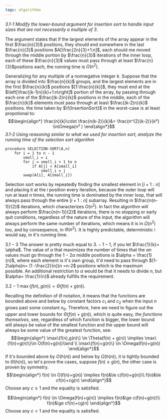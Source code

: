 ```yaml
---
tags: algorithms
---
```


*3.1-1* *Modify the lower-bound argument for insertion sort to handle input sizes that are
not necessarily a multiple of 3.*

The argument states that if the largest elements of the array appear in the first $\frac{n}{3}$ positions, they should end somewhere in the last $\frac{n}{3}$ positions $A[\frac{2n}{3}+1:n]$, each should me moved through the middle portion by $\frac{n}{3}$ iterations of the inner loop, each of these $\frac{n}{3}$ values must pass through at least $\frac{n}{3}$positions each, the running time is $\Omega(n^{2})$.

Generalizing for any multiple of a nonnegative integer $k$. Suppose that the array is divided into $\frac{n}{k}$ groups, and the largest elements are in the first $\frac{n}{k}$ positions $[1:\frac{n}{k}]$, they must end at the $\left[\frac{(k-1)n}{k}+1:n\right]$ portion of the array, by passing through each one of the $\frac{(k-2)n}{k}$ positions in the middle, each of the $\frac{n}{k}$ elements must pass through at least $\frac{(k-2)n}{k}$ positions.  the time taken by $\f{InsertionSort}$ in the worst-case is at least propotional to:
$$\begin{align*}
\frac{n}{k}\cdot \frac{n(k-2)}{k}&= \frac{n^{2}(k-2)}{k²} \in\Omega(n² )
\end{align*}$$
*3.1-2* *Using reasoning similar to what we used for insertion sort, analyze the running
time of the selection sort algorithm*

```
procedure SELECTION-SORT(A,n)
	for i = 1 to n - 1
		small_i = i
		for j = small_i + 1 to n
			if A[j] < A[small_i]
				small_i = j
		swap(A[i], A[small_i])
```

Selection sort works by repeatedly finding the smallest element in $[i+1:n]$ and placing it at the $i$ position every iteration, because the outer loop will run at least $n$ times, the running time is dominated by the inner loop, that will always pass through the entire $[i+1:n]$ subarray. Resulting in $\frac{n(n-1)}{2}$ iterations, which characterizes $O(n^{2})$. In fact the algorithm will always perform $\frac{n(n-1)}{2}$ iterations, there is no stopping or early quit conditions, regardless of the nature of the input, the algorithm will always perform the same number of iterations, which means it is in $\Omega(n^{2})$ too, and by consequence, in $\Theta(n^{2})$. It is highly predictable, deterministic i would say, in it's running time.

$3.1-3$ 
The answer is pretty much equal to $3.-1-1$, if you let $\frac{1}{k}= \alpha$. The value of $\alpha$ that maximizes the number of times that the $\alpha n$ values must go through the $1-2\alpha$ middle positions is $\alpha = \frac{1}{n}$, where each element is it's own group, it'd need to pass through $(1-2\alpha)n= (1 -\frac{2}{n})n =n-2$ positions which is the maximum possible. An additional restriction to $\alpha$ would be that it needs to divide $n$, but $\alpha= \frac{1}{n}$ already fulfills the requirement.  

$3.2-1$ $\max\{f(n),g(n)\}=\Theta(f(n)+g(n))$.

Recalling the definition of $\Theta$ notation, it means that the functions are bounded above and below by constant factors $c_{1}$ and $c_{2}$ when the input $n$ grows past some constant $n_{0}$. Therefore, here we need to figure out the upper and lower bounds for $\Theta(f(n) + g(n))$, which is quite easy, *the functions themselves*, see, regardless of which function is bigger, the lower bound will always be value of the smallest function and the upper bound will always be some value of the greatest function, see:
$$\begin{align*}
\max\{f(n),g(n)\} \in \Theta(f(n) + g(n)) \implies \max\{f(n)+g(n)\}\in O(f(n)+g(n))\land \\ \max\{f(n)+g(n)\} \in \Omega(f(n)+g(n))
\end{align*}$$
If it's bounded above by $O(h(n))$ and below by $\Omega(h(n))$, it is tightly bounded to $\Theta(h(n))$, so let's prove the cases, suppose $f(n)\ge g(n)$, the other case is proven by symmetry.
$$\begin{align*}
f(n) \in O(f(n)+g(n))
\implies f(n)&\le c(f(n)+g(n))\\
f(n)&\le cf(n)+cg(n)
\end{align*}$$
Choose any $c \ge 1$ and the equality is satisfied.

$$\begin{align*}
f(n) \in \Omega(f(n)+g(n))
\implies f(n)&\ge c(f(n)+g(n))\\
f(n)&\ge cf(n)+cg(n)
\end{align*}$$
Choose any $c \lt 1$ and the equality is satisfied.
